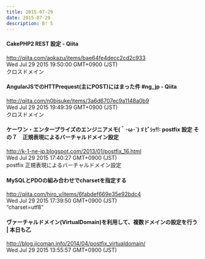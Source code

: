 ```yaml
---
title: 2015-07-29
date: 2015-07-29
description: B! 5
---
```


#### CakePHP2 REST 設定 - Qiita
http://qiita.com/aokazu/items/bae64fe4decc2cd2c933<br>
Wed Jul 29 2015 19:50:00 GMT+0900 (JST)<br>
クロスドメイン


#### AngularJSでのHTTPrequest(主にPOST)にはまった件 #ng_jp - Qiita
http://qiita.com/n0bisuke/items/3a6d6707ec9a1148a0b9<br>
Wed Jul 29 2015 19:49:39 GMT+0900 (JST)<br>
クロスドメイン


#### ケーワン・エンタープライズのエンジニアメモ(｀･ω･´)ゞﾋﾞｼｯ!!: postfix 設定 その７　正規表現によるバーチャルドメイン設定
http://k-1-ne-jp.blogspot.com/2013/01/postfix_16.html<br>
Wed Jul 29 2015 17:40:27 GMT+0900 (JST)<br>
postfix 正規表現によるバーチャルドメイン設定


#### MySQLとPDOの組み合わせでcharsetを指定する
http://qiita.com/hiro_y/items/6fabdef669e35e92bdc4<br>
Wed Jul 29 2015 17:39:50 GMT+0900 (JST)<br>
“charset=utf8”


#### ヴァーチャルドメイン(VirtualDomain)を利用して、複数ドメインの設定を行う | 本日も乙
http://blog.jicoman.info/2014/04/postfix_virtualdomain/<br>
Wed Jul 29 2015 13:55:57 GMT+0900 (JST)<br>


